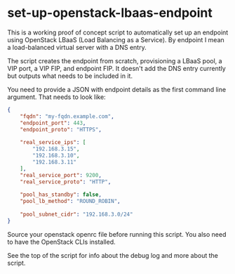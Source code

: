 # set-up-openstack-lbaas-endpoint

This is a working proof of concept script to automatically set up an 
endpoint using OpenStack LBaaS (Load Balancing as a Service).  By 
endpoint I mean a load-balanced virtual server with a DNS entry.

The script creates the endpoint from scratch, provisioning a LBaaS pool,
a VIP port, a VIP FIP, and endpoint FIP.  It doesn't add the DNS entry 
currently but outputs what needs to be included in it.

You need to provide a JSON with endpoint details as the first command 
line argument.  That needs to look like:

```json
{
    "fqdn": "my-fqdn.example.com",
    "endpoint_port": 443,
    "endpoint_proto": "HTTPS",
    
    "real_service_ips": [
        "192.168.3.15",
        "192.168.3.10",
        "192.168.3.11"
    ],
    "real_service_port": 9200,
    "real_service_proto": "HTTP",
    
    "pool_has_standby": false,
    "pool_lb_method": "ROUND_ROBIN",
    
    "pool_subnet_cidr": "192.168.3.0/24"
}
```

Source your openstack openrc file before running this script.  You also 
need to have the OpenStack CLIs installed.

See the top of the script for info about the debug log and more about 
the script. 